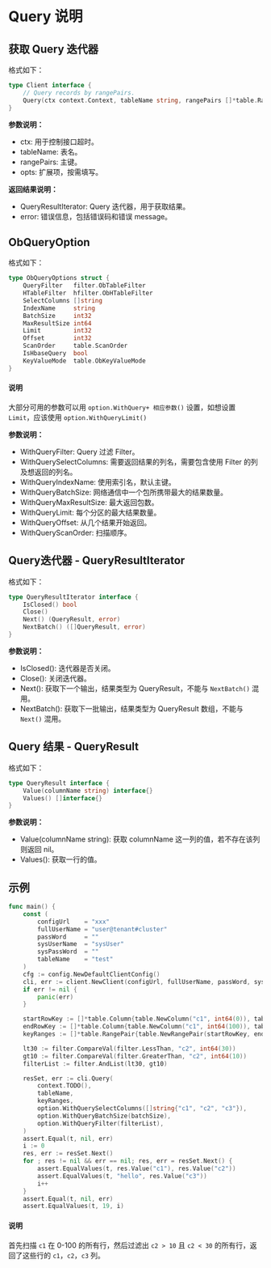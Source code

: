 # Query 说明

## 获取 Query 迭代器

格式如下：

```go
type Client interface {
    // Query records by rangePairs.
    Query(ctx context.Context, tableName string, rangePairs []*table.RangePair, opts ...option.ObQueryOption) (QueryResultIterator, error)
}
```

**参数说明：**

* ctx: 用于控制接口超时。
* tableName: 表名。
* rangePairs: 主键。
* opts: 扩展项，按需填写。

**返回结果说明：**

* QueryResultIterator: Query 迭代器，用于获取结果。
* error: 错误信息，包括错误码和错误 message。

## ObQueryOption

格式如下：

```go
type ObQueryOptions struct {
    QueryFilter   filter.ObTableFilter
    HTableFilter  hfilter.ObHTableFilter
    SelectColumns []string
    IndexName     string
    BatchSize     int32
    MaxResultSize int64
    Limit         int32
    Offset        int32
    ScanOrder     table.ScanOrder
    IsHbaseQuery  bool
    KeyValueMode  table.ObKeyValueMode
}
```

<main id="notice" type='explain'>
  <h4>说明</h4>
  <p>大部分可用的参数可以用 <code>option.WithQuery+ 相应参数()</code> 设置，如想设置 <code>Limit</code>，应该使用 <code>option.WithQueryLimit()</code></p>
</main>

**参数说明：**

* WithQueryFilter: Query 过滤 Filter。
* WithQuerySelectColumns: 需要返回结果的列名，需要包含使用 Filter 的列及想返回的列名。
* WithQueryIndexName: 使用索引名，默认主键。
* WithQueryBatchSize: 网络通信中一个包所携带最大的结果数量。
* WithQueryMaxResultSize: 最大返回包数。
* WithQueryLimit: 每个分区的最大结果数量。
* WithQueryOffset: 从几个结果开始返回。
* WithQueryScanOrder: 扫描顺序。

## Query迭代器 - QueryResultIterator

格式如下：

```go
type QueryResultIterator interface {
    IsClosed() bool
    Close()
    Next() (QueryResult, error)
    NextBatch() ([]QueryResult, error)
}
```

**参数说明：**

* IsClosed(): 迭代器是否关闭。
* Close(): 关闭迭代器。
* Next(): 获取下一个输出，结果类型为 QueryResult，不能与 `NextBatch()` 混用。
* NextBatch(): 获取下一批输出，结果类型为 QueryResult 数组，不能与 `Next()` 混用。

## Query 结果 - QueryResult

格式如下：

```go
type QueryResult interface {
    Value(columnName string) interface{}
    Values() []interface{}
}
```

**参数说明：**

* Value(columnName string): 获取 columnName 这一列的值，若不存在该列则返回 nil。
* Values(): 获取一行的值。

## 示例

```go
func main() {
    const (
        configUrl    = "xxx"
        fullUserName = "user@tenant#cluster"
        passWord     = ""
        sysUserName  = "sysUser"
        sysPassWord  = ""
        tableName    = "test"
    )
    cfg := config.NewDefaultClientConfig()
    cli, err := client.NewClient(configUrl, fullUserName, passWord, sysUserName, sysPassWord, cfg)
    if err != nil {
        panic(err)
    }

    startRowKey := []*table.Column{table.NewColumn("c1", int64(0)), table.NewColumn("c2", table.Min)}
    endRowKey := []*table.Column{table.NewColumn("c1", int64(100)), table.NewColumn("c2", table.Max)}
    keyRanges := []*table.RangePair{table.NewRangePair(startRowKey, endRowKey)}

    lt30 := filter.CompareVal(filter.LessThan, "c2", int64(30))
    gt10 := filter.CompareVal(filter.GreaterThan, "c2", int64(10))
    filterList := filter.AndList(lt30, gt10)

    resSet, err := cli.Query(
        context.TODO(),
        tableName,
        keyRanges,
        option.WithQuerySelectColumns([]string{"c1", "c2", "c3"}),
        option.WithQueryBatchSize(batchSize),
        option.WithQueryFilter(filterList),
    )
    assert.Equal(t, nil, err)
    i := 0
    res, err := resSet.Next()
    for ; res != nil && err == nil; res, err = resSet.Next() {
        assert.EqualValues(t, res.Value("c1"), res.Value("c2"))
        assert.EqualValues(t, "hello", res.Value("c3"))
        i++
    }
    assert.Equal(t, nil, err)
    assert.EqualValues(t, 19, i)
```

<main id="notice" type='explain'>
  <h4>说明</h4>
  <p>首先扫描 <code>c1</code> 在 0-100 的所有行，然后过滤出 <code>c2 > 10</code> 且 <code>c2 < 30</code> 的所有行，返回了这些行的 <code>c1</code>，<code>c2</code>，<code>c3</code> 列。</p>
</main>
